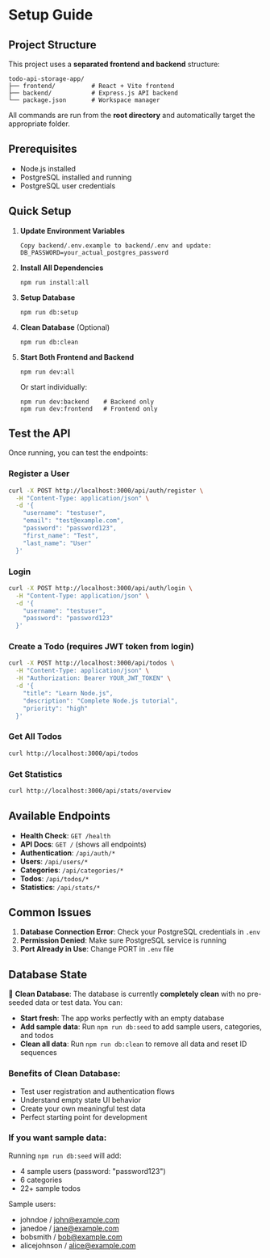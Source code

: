 # Setup Guide

## Project Structure

This project uses a **separated frontend and backend** structure:

```
todo-api-storage-app/
├── frontend/          # React + Vite frontend
├── backend/           # Express.js API backend
└── package.json       # Workspace manager
```

All commands are run from the **root directory** and automatically target the appropriate folder.

## Prerequisites

- Node.js installed
- PostgreSQL installed and running
- PostgreSQL user credentials

## Quick Setup

1. **Update Environment Variables**

   ```
   Copy backend/.env.example to backend/.env and update:
   DB_PASSWORD=your_actual_postgres_password
   ```

2. **Install All Dependencies**

   ```
   npm run install:all
   ```

3. **Setup Database**

   ```
   npm run db:setup
   ```

4. **Clean Database** (Optional)

   ```
   npm run db:clean
   ```

5. **Start Both Frontend and Backend**

   ```
   npm run dev:all
   ```

   Or start individually:

   ```
   npm run dev:backend    # Backend only
   npm run dev:frontend   # Frontend only
   ```

## Test the API

Once running, you can test the endpoints:

### Register a User

```bash
curl -X POST http://localhost:3000/api/auth/register \
  -H "Content-Type: application/json" \
  -d '{
    "username": "testuser",
    "email": "test@example.com",
    "password": "password123",
    "first_name": "Test",
    "last_name": "User"
  }'
```

### Login

```bash
curl -X POST http://localhost:3000/api/auth/login \
  -H "Content-Type: application/json" \
  -d '{
    "username": "testuser",
    "password": "password123"
  }'
```

### Create a Todo (requires JWT token from login)

```bash
curl -X POST http://localhost:3000/api/todos \
  -H "Content-Type: application/json" \
  -H "Authorization: Bearer YOUR_JWT_TOKEN" \
  -d '{
    "title": "Learn Node.js",
    "description": "Complete Node.js tutorial",
    "priority": "high"
  }'
```

### Get All Todos

```bash
curl http://localhost:3000/api/todos
```

### Get Statistics

```bash
curl http://localhost:3000/api/stats/overview
```

## Available Endpoints

- **Health Check**: `GET /health`
- **API Docs**: `GET /` (shows all endpoints)
- **Authentication**: `/api/auth/*`
- **Users**: `/api/users/*`
- **Categories**: `/api/categories/*`
- **Todos**: `/api/todos/*`
- **Statistics**: `/api/stats/*`

## Common Issues

1. **Database Connection Error**: Check your PostgreSQL credentials in `.env`
2. **Permission Denied**: Make sure PostgreSQL service is running
3. **Port Already in Use**: Change PORT in `.env` file

## Database State

🧹 **Clean Database**: The database is currently **completely clean** with no pre-seeded data or test data. You can:

- **Start fresh**: The app works perfectly with an empty database
- **Add sample data**: Run `npm run db:seed` to add sample users, categories, and todos
- **Clean all data**: Run `npm run db:clean` to remove all data and reset ID sequences

### Benefits of Clean Database:

- Test user registration and authentication flows
- Understand empty state UI behavior
- Create your own meaningful test data
- Perfect starting point for development

### If you want sample data:

Running `npm run db:seed` will add:

- 4 sample users (password: "password123")
- 6 categories
- 22+ sample todos

Sample users:

- johndoe / john@example.com
- janedoe / jane@example.com
- bobsmith / bob@example.com
- alicejohnson / alice@example.com
